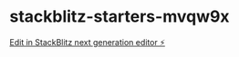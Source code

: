 # stackblitz-starters-mvqw9x

[Edit in StackBlitz next generation editor ⚡️](https://stackblitz.com/~/github.com/Augustohtml/stackblitz-starters-mvqw9x)